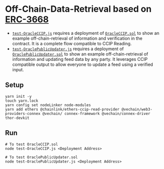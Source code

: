 # Off-Chain-Data-Retrieval based on [ERC-3668](https://eips.ethereum.org/EIPS/eip-3668)

* [`test-OracleCCIP.js`](./test-OracleCCIP.js) requires a deployment of [`OracleCCIP.sol`](./contracts/OracleCCIP.sol) to show an example off-chain-retrieval of information and verification in the contract. It is a complete flow compatible to CCIP Reading.
* [`test-OraclePublicUpdater.js`](./test-OraclePublicUpdater.js) requires a deployment of [`OraclePublicUpdater.sol`](./contracts/OraclePublicUpdater.sol) to show an example off-chain-retrieval of information and updating feed data by any party. It leverages CCIP compatible output to allow everyone to update a feed using a verified input.


## Setup

```shell
yarn init -y
touch yarn.lock
yarn config set nodeLinker node-modules
yarn add ethers @chainlink/ethers-ccip-read-provider @vechain/web3-providers-connex @vechain/ connex-framework @vechain/connex-driver thor-devkit
```


## Run

```shell
# To test OracleCCIP.sol
node test-OracleCCIP.js <Deployment Address>

# To test OraclePublicUpdater.sol
node test-OraclePublicUpdater.js <Deployment Address>
```
